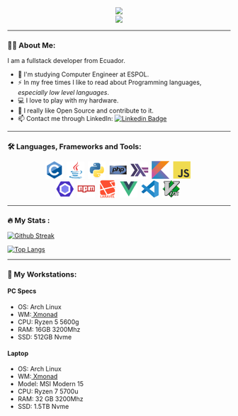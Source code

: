<div id="header" align="center" style="margin:auto">
  <img src="https://media.giphy.com/media/M9gbBd9nbDrOTu1Mqx/giphy.gif" width="100"/>
</div>
<div id="badges" align="center">
<a href="https://www.linkedin.com/in/labajana/">
<img src="https://img.shields.io/badge/LinkedIn-blue?logo=linkedin&"/>
</a>
</div>

---
### :man_technologist: About Me:
I am a fullstack developer from Ecuador.

- :closed_book: I'm studying Computer Engineer at ESPOL.
- :zap: In my free times I like to read about Programming languages, *especially low level languages*.
- :computer: I love to play with my hardware.
- :metal: I really like Open Source and contribute to it.
- :mailbox: Contact me through LinkedIn: [![Linkedin Badge](https://img.shields.io/badge/-labajana-blue?style=flat&logo=Linkedin&logoColor=white)](https://www.linkedin.com/in/labajana/)

---

### :hammer_and_wrench: Languages, Frameworks and Tools:

<div align="center">
<img src="https://raw.githubusercontent.com/devicons/devicon/master/icons/c/c-original.svg" width="40" height="40" alt="C"/>&nbsp;
<img src="https://raw.githubusercontent.com/devicons/devicon/master/icons/java/java-original.svg" width="40" height="40" alt="java"/>&nbsp;
<img src="https://raw.githubusercontent.com/devicons/devicon/master/icons/python/python-original.svg" width="40" height="40" alt="python"/>&nbsp;
<img src="https://raw.githubusercontent.com/devicons/devicon/master/icons/php/php-original.svg" width="40" height="40" alt="php"/>&nbsp;
<img src="https://raw.githubusercontent.com/devicons/devicon/master/icons/haskell/haskell-original.svg" width="40" height="40" alt="haskell"/>&nbsp;
<img src="https://raw.githubusercontent.com/devicons/devicon/master/icons/kotlin/kotlin-original.svg" width="40" height="40" alt="kotlin"/>&nbsp;
<img src="https://raw.githubusercontent.com/devicons/devicon/master/icons/javascript/javascript-original.svg" width="40" height="40" alt="kotlin"/>&nbsp;
<br/> 
<!--Frameworks and IDE/Editors-->
<img src="https://raw.githubusercontent.com/devicons/devicon/master/icons/eslint/eslint-original.svg" width="40" height="40" alt="eslint"/>&nbsp;
<img src="https://raw.githubusercontent.com/devicons/devicon/master/icons/npm/npm-original-wordmark.svg" width="40" height="40" alt="npm"/>&nbsp;
<img src="https://raw.githubusercontent.com/devicons/devicon/master/icons/laravel/laravel-plain-wordmark.svg" width="40" height="40" alt="laravel"/>&nbsp;
<img src="https://raw.githubusercontent.com/devicons/devicon/master/icons/vuejs/vuejs-original.svg" width="40" height="40" alt="Vue"/>&nbsp;
<img src="https://raw.githubusercontent.com/devicons/devicon/master/icons/vscode/vscode-original.svg" width="40" height="40" alt="Visual Studio Code"/>&nbsp;
<img src="https://raw.githubusercontent.com/devicons/devicon/master/icons/vim/vim-original.svg" width="40" height="40" alt="Vim"/>&nbsp;
</div>

---

### :fire: My Stats :
[![Github Streak](https://github-readme-streak-stats.herokuapp.com/?user=neoterux&theme=dark&background=000000)](https://git.io/streak-stats)

[![Top Langs](https://github-readme-stats.vercel.app/api/top-langs/?username=neoterux&layout=compact&theme=vision-friendly-dark)](https://github.com/anuraghazra/github-readme-stats)

---

### :rocket: My Workstations:

#### PC Specs

- OS: Arch Linux
- WM:[ Xmonad](https://github.com/Neoterux/XmonadConfig)
- CPU: Ryzen 5 5600g
- RAM: 16GB 3200Mhz
- SSD: 512GB Nvme

#### Laptop

- OS: Arch Linux
- WM:[ Xmonad](https://github.com/Neoterux/XmonadConfig)
- Model: MSI Modern 15
- CPU: Ryzen 7 5700u
- RAM: 32 GB 3200Mhz
- SSD: 1.5TB Nvme
